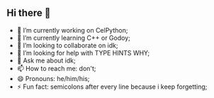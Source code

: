 ## Hi there 👋



- 🔭 I’m currently working on CelPython;
- 🌱 I’m currently learning C++ or Godoy;
- 👯 I’m looking to collaborate on idk;
- 🤔 I’m looking for help with TYPE HINTS WHY;
- 💬 Ask me about idk;
- 📫 How to reach me: don't;
- 😄 Pronouns: he/him/his;
- ⚡ Fun fact: semicolons after every line because i keep forgetting;


